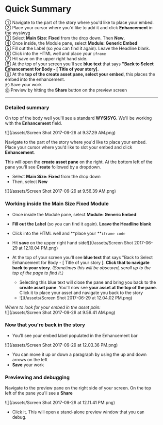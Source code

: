 # Quick Summary

① Navigate to the part of the story where you'd like to place your embed.  
② Place your cursor where you'd like to add it and click **Enhancement** in the wysiwyg  
③ Select **Main Size: Fixed** from the drop down. Then **New**.  
④ Once inside, the Module pane, select **Module: Generic Embed**  
⑤ Fill out the Label \(so you can find it again\). Leave the Headline blank.  
⑥ Click into the HTML well and place your `iframe`  
⑦ Hit save on the upper right hand side.  
⑧ At the top of your screen you'll see **blue text** that says **"Back to Select Enhancement for Body - \[ Title of your story\].**  
⑨ At the **top of the create asset pane, select your embed**, this places the embed into the enhancement.  
⑪ Save your work  
⑫ Preview by hitting the **Share** button on the preview screen

---

### Detailed summary

On top of the body well you'll see a standard **WYSISYG**. We'll be working with the **Enhancement** field.

![](/assets/Screen Shot 2017-06-29 at 9.37.29 AM.png)

Navigate to the part of the story where you'd like to place your embed. Place your cursor where you'd like to slot your embed and click **Enhancement**.

This will open the **create asset pane** on the right. At the bottom left of the pane you'll see **Create** followed by a dropdown.

* Select **Main Size: Fixed** from the drop down 
* Then, select **New**

![](/assets/Screen Shot 2017-06-29 at 9.56.39 AM.png)

### 

### Working inside the Main Size Fixed Module

* Once inside the Module pane, select **Module: Generic Embed**
* **Fill out the Label** \(so you can find it again\). **Leave the Headline blank**
* Click into the HTML well and **place your **`iframe code`
* Hit **save** on the upper right hand side![](/assets/Screen Shot 2017-06-29 at 12.10.04 PM.png)

* At the top of your screen you'll see **blue text** that says "Back to Select Enhancement for Body - \[ Title of your story \]. **Click that to navigate back to your story**.  _\(Sometimes this will be obscured, scroll up to the top of the page to find it.\)_
  * Selecting this blue text will close the pane and bring you back to the **create asset pane**. You'll now see **your asset at the top of the pane**. Click it to place your asset and navigate you back to the story 
  * ![](/assets/Screen Shot 2017-06-29 at 12.04.02 PM.png)

_Where to look for your embed in the asset pain:_  
![](/assets/Screen Shot 2017-06-29 at 9.59.41 AM.png)

### 

### Now that you're back in the story

* You'll see your embed label populated in the Enhancement bar

![](/assets/Screen Shot 2017-06-29 at 12.03.36 PM.png)

* You can move it up or down a paragraph by using the up and down arrows on the left 
* **Save** your work





### Previewing and debugging

Navigate to the preview pane on the right side of your screen. On the top left of the pane you'll see a **Share**

![](/assets/Screen Shot 2017-06-29 at 12.11.41 PM.png)

* Click it. This will open a stand-alone preview window that you can debug. 



